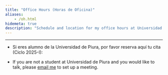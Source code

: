 ```yaml
---
title: "Office Hours (Horas de Oficina)"
aliases:
    - /oh.html
hidemeta: true
description: "Schedule and location for my office hours at Universidad de Piura."
---
```


--- 

- Si eres alumno de la Universidad de Piura, por favor reserva aquí tu cita (Ciclo 2025-I):

<!-- Google Calendar Appointment Scheduling begin -->
<link href="https://calendar.google.com/calendar/scheduling-button-script.css" rel="stylesheet">
<script src="https://calendar.google.com/calendar/scheduling-button-script.js" async></script>
<script>
(function() {
  var target = document.currentScript;
  window.addEventListener('load', function() {
    calendar.schedulingButton.load({
      url: 'https://calendar.google.com/calendar/appointments/schedules/AcZssZ0COuhBxn6wxmaA53fi1HtBOqQ_gzh87ooKx5mWQWRAjxc3tR-SnrrNXBiQsQxZSWdyQZrWXIP2?gv=true',
      color: '#039BE5',
      label: "Reserva un horario aqu\xED",
      target,
    });
  });
})();
</script>
<!-- end Google Calendar Appointment Scheduling -->


- If you are not a student at Universidad de Piura and you would like to talk, please [email me](mailto:paulcorcuera.g@gmail.com) to set up a meeting.
